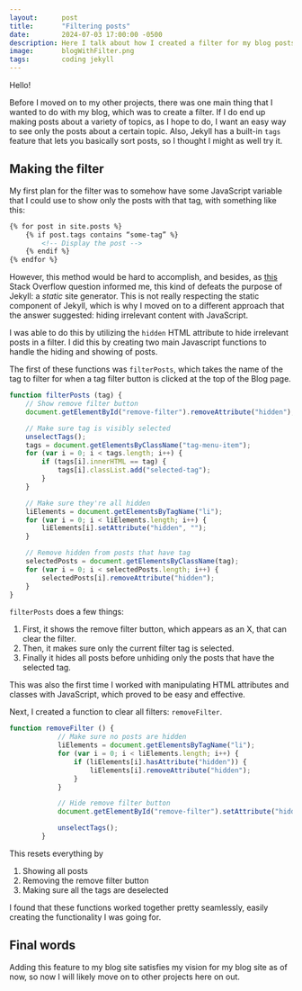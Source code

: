 ```yaml
---
layout:      post
title:       "Filtering posts"
date:        2024-07-03 17:00:00 -0500
description: Here I talk about how I created a filter for my blog posts.
image:       blogWithFilter.png
tags:        coding jekyll
---
```


Hello!

Before I moved on to my other projects, there was one main thing that I wanted to do with my blog, which was to create a filter. If I do end up making posts about a variety of topics, as I hope to do, I want an easy way to see only the posts about a certain topic. Also, Jekyll has a built-in ``tags`` feature that lets you basically sort posts, so I thought I might as well try it.

## Making the filter

My first plan for the filter was to somehow have some JavaScript variable that I could use to show only the posts with that tag, with something like this:

```html
{% for post in site.posts %}
    {% if post.tags contains “some-tag” %}
        <!-- Display the post -->
    {% endif %}
{% endfor %}
```

However, this method would be hard to accomplish, and besides, as [this](https://stackoverflow.com/questions/32934372/jekyll-use-the-js-variable-for-if-condition) Stack Overflow question informed me, this kind of defeats the purpose of Jekyll: a _static_ site generator. This is not really respecting the static component of Jekyll, which is why I moved on to a different approach that the answer suggested: hiding irrelevant content with JavaScript.

I was able to do this by utilizing the ``hidden`` HTML attribute to hide irrelevant posts in a filter. I did this by creating two main Javascript functions to handle the hiding and showing of posts.

The first of these functions was ``filterPosts``, which takes the name of the tag to filter for when a tag filter button is clicked at the top of the Blog page.

```javascript
function filterPosts (tag) {
    // Show remove filter button
    document.getElementById("remove-filter").removeAttribute("hidden");

    // Make sure tag is visibly selected
    unselectTags();
    tags = document.getElementsByClassName("tag-menu-item");
    for (var i = 0; i < tags.length; i++) {
        if (tags[i].innerHTML == tag) {
            tags[i].classList.add("selected-tag");
        }
    }

    // Make sure they're all hidden
    liElements = document.getElementsByTagName("li");
    for (var i = 0; i < liElements.length; i++) {
        liElements[i].setAttribute("hidden", "");
    }

    // Remove hidden from posts that have tag
    selectedPosts = document.getElementsByClassName(tag);
    for (var i = 0; i < selectedPosts.length; i++) {
        selectedPosts[i].removeAttribute("hidden");
    }
}
```

``filterPosts`` does a few things:
1. First, it shows the remove filter button, which appears as an X, that can clear the filter.
1. Then, it makes sure only the current filter tag is selected.
1. Finally it hides all posts before unhiding only the posts that have the selected tag.

This was also the first time I worked with manipulating HTML attributes and classes with JavaScript, which proved to be easy and effective.

Next, I created a function to clear all filters: ``removeFilter``.

```javascript
function removeFilter () {
            // Make sure no posts are hidden
            liElements = document.getElementsByTagName("li");
            for (var i = 0; i < liElements.length; i++) {
                if (liElements[i].hasAttribute("hidden")) {
                    liElements[i].removeAttribute("hidden");
                }
            }

            // Hide remove filter button
            document.getElementById("remove-filter").setAttribute("hidden", "");

            unselectTags();
        }
```

This resets everything by
1. Showing all posts
1. Removing the remove filter button
1. Making sure all the tags are deselected

I found that these functions worked together pretty seamlessly, easily creating the functionality I was going for.

## Final words

Adding this feature to my blog site satisfies my vision for my blog site as of now, so now I will likely move on to other projects here on out.
